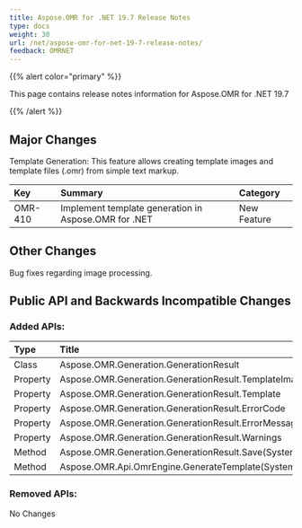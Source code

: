 ```yaml
---
title: Aspose.OMR for .NET 19.7 Release Notes
type: docs
weight: 30
url: /net/aspose-omr-for-net-19-7-release-notes/
feedback: OMRNET
---
```


{{% alert color="primary" %}} 

This page contains release notes information for Aspose.OMR for .NET 19.7

{{% /alert %}} 
## **Major Changes**
Template Generation: This feature allows creating template images and template files (.omr) from simple text markup.

|**Key**|**Summary**|**Category**|
| :- | :- | :- |
|OMR-410|Implement template generation in Aspose.OMR for .NET|New Feature|
## **Other Changes**
Bug fixes regarding image processing.
## **Public API and Backwards Incompatible Changes**
### **Added APIs:**

|**Type**|**Title**|
| :- | :- |
|Class|Aspose.OMR.Generation.GenerationResult|
|Property|Aspose.OMR.Generation.GenerationResult.TemplateImage|
|Property|Aspose.OMR.Generation.GenerationResult.Template|
|Property|Aspose.OMR.Generation.GenerationResult.ErrorCode|
|Property|Aspose.OMR.Generation.GenerationResult.ErrorMessage|
|Property|Aspose.OMR.Generation.GenerationResult.Warnings|
|Method|Aspose.OMR.Generation.GenerationResult.Save(System.String,System.String)|
|Method|Aspose.OMR.Api.OmrEngine.GenerateTemplate(System.String)|
### **Removed APIs:**
No Changes

